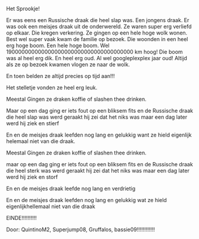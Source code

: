 Het Sprookje!

Er was eens een Russische draak die heel slap was.
Een jongens draak.
Er was ook een meisjes draak uit de onderwereld.
Ze waren super erg verliefd op elkaar.
Die kregen verkering.
Ze gingen op een hele hoge wolk wonen.
Best wel super vaak kwam de familie op bezoek.
Die woonden in een heel erg hoge boom.
Een hele hoge boom.
Wel 190000000000000000000000000000000000000 km hoog!
Die boom was al heel erg dik.
En heel erg oud.
Al wel googleplexplex jaar oud!
Altijd als ze op bezoek kwamen vlogen ze naar de wolk.

En toen belden ze altijd precies op tijd aan!!!

Het stelletje vonden ze heel erg leuk.

Meestal Gingen ze draken koffie of slashen thee drinken.

Maar op een dag ging er iets fout op een bliksem fits en de Russische draak die heel slap was werd geraakt hij zei dat het niks was maar een dag later werd hij ziek en stierf  

En en de meisjes draak leefden nog lang en gelukkig want ze hield eigenlijk helemaal niet van die draak. 

Meestal Gingen ze draken koffie of slashen thee drinken.

maar op een dag ging er iets fout op een bliksem fits en de Russische draak die heel sterk was werd  geraakt hij zei dat het niks was maar een dag later werd hij ziek en storf  

En en de meisjes draak leefde nog lang en verdrietig 

En en de meisjes draak leefden nog lang en gelukkig wat ze hield eigenlijkhellemaal niet van die draak 

EINDE!!!!!!!!!!

Door: QuintinoM2, Superjump08, Gruffalos, bassie09!!!!!!!!!!!!